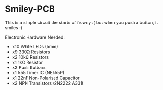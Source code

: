 # Smiley-PCB
This is a simple circuit the starts of frowny :(
but when you push a button, it smiles :)

Electronic Hardware Needed:
- x10 White LEDs (5mm)
- x9 330Ω Resistors
- x2 10kΩ Resistors
- x1 1kΩ Resistor
- x2 Push Buttons
- x1 555 Timer IC (NE555P)
- x1 22nF Non-Polarised Capacitor
- x2 NPN Transistors (2N2222 A331)
